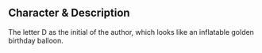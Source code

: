 ## Character & Description

The letter D as the initial of the author, which looks like an inflatable golden birthday balloon.

